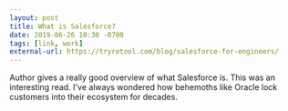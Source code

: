 ```yaml
---
layout: post
title: What is Salesforce?
date: 2019-06-26 10:30 -0700
tags: [link, work]
external-url: https://tryretool.com/blog/salesforce-for-engineers/
---
```


Author gives a really good overview of what Salesforce is. This was an interesting read.
I've always wondered how behemoths like Oracle lock customers into their ecosystem for decades.

